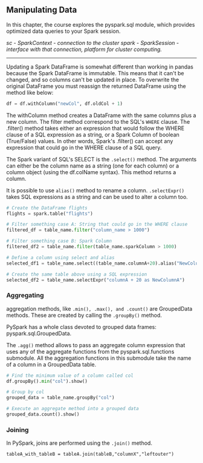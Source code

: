 ## Manipulating Data 
In this chapter, the course explores the pyspark.sql module, which provides optimized data queries to your Spark session.

*sc - SparkContext - connection to the cluster
spark - SparkSession - interface with that connection, platform for cluster computing.* 

--------------

Updating a Spark DataFrame is somewhat different than working in pandas because the Spark DataFrame is immutable. This means that it can't be changed, and so columns can't be updated in place. To overwrite the original DataFrame you must reassign the returned DataFrame using the method like below:

```python
df = df.withColumn("newCol", df.oldCol + 1)
```

The withColumn method creates a DataFrame with the same columns plus a new column. The filter method correspond to the SQL's `WHERE` clause. The .filter() method takes either an expression that would follow the WHERE clause of a SQL expression as a string, or a Spark Column of boolean (True/False) values. In other words, Spark's .filter() can accept any expression that could go in the WHERE clause of a SQL query.


The Spark variant of SQL's SELECT is the `.select()` method. The arguments can either be the column name as a string (one for each column) or a column object (using the df.colName syntax). This method returns a column.

It is possible to use `alias()` method to rename a column. `.selectExpr()` takes SQL expressions as a string and can be used to alter a column too.

```python
# Create the DataFrame flights
flights = spark.table("flights")

# Filter something case A: String that could go in the WHERE clause
filtered_df = table_name.filter("column_name > 1000")

# Filter something case B: Spark Column
filtered_df2 = table_name.filter(table_name.sparkColumn > 1000)

# Define a column using select and alias
selected_df1 = table_name.select((table_name.columnA+20).alias("NewColumnA"))

# Create the same table above using a SQL expression
selected_df2 = table_name.selectExpr("columnA + 20 as NewColumnA")
```

### Aggregating
aggregation methods, like `.min(), .max(), and .count()` are GroupedData methods. These are created by calling the `.groupBy()` method.


PySpark has a whole class devoted to grouped data frames: pyspark.sql.GroupedData.


The `.agg()` method allows to pass an aggregate column expression that uses any of the aggregate functions from the pyspark.sql.functions submodule. All the aggregation functions in this submodule take the name of a column in a GroupedData table.

```python
# Find the minimum value of a column called col
df.groupBy().min("col").show()

# Group by col
grouped_data = table_name.groupBy("col")

# Execute an aggregate method into a grouped data
grouped_data.count().show()
```


### Joining
In PySpark, joins are performed using the `.join()` method.

```
tableA_with_tableB = tableA.join(tableB,"columnX","leftouter")
```
